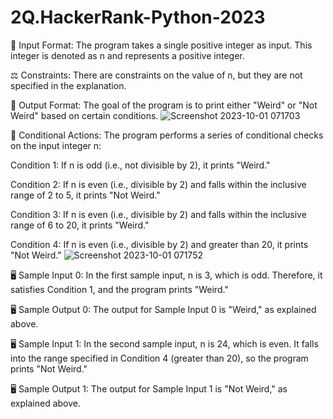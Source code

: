 # 2Q.HackerRank-Python-2023

📝 Input Format: The program takes a single positive integer as input. This integer is denoted as n and represents a positive integer.

⚖️ Constraints: There are constraints on the value of n, but they are not specified in the explanation.

🎯 Output Format: The goal of the program is to print either "Weird" or "Not Weird" based on certain conditions.
![Screenshot 2023-10-01 071703](https://github.com/RaghavAP31527/2Q.HackerRank-Python-2023/assets/139637644/7f82e87d-b78a-4cfc-9115-08db6a64c463)


🧮 Conditional Actions: The program performs a series of conditional checks on the input integer n:

Condition 1: If n is odd (i.e., not divisible by 2), it prints "Weird."

Condition 2: If n is even (i.e., divisible by 2) and falls within the inclusive range of 2 to 5, it prints "Not Weird."

Condition 3: If n is even (i.e., divisible by 2) and falls within the inclusive range of 6 to 20, it prints "Weird."

Condition 4: If n is even (i.e., divisible by 2) and greater than 20, it prints "Not Weird."
![Screenshot 2023-10-01 071752](https://github.com/RaghavAP31527/2Q.HackerRank-Python-2023/assets/139637644/bf2c24e2-8e69-4fdc-b7ef-c8f6bd72e535)


🖥️ Sample Input 0: In the first sample input, n is 3, which is odd. Therefore, it satisfies Condition 1, and the program prints "Weird."

🖥️ Sample Output 0: The output for Sample Input 0 is "Weird," as explained above.

🖥️ Sample Input 1: In the second sample input, n is 24, which is even. It falls into the range specified in Condition 4 (greater than 20), so the program prints "Not Weird."

🖥️ Sample Output 1: The output for Sample Input 1 is "Not Weird," as explained above.


